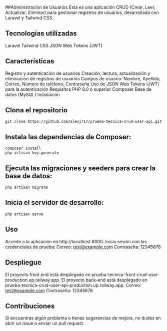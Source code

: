 
##Administración de Usuarios
Esta es una aplicación CRUD (Crear, Leer, Actualizar, Eliminar) para gestionar registros de usuarios, desarrollada con Laravel y Tailwind CSS.

## Tecnologías utilizadas
Laravel
Tailwind CSS
JSON Web Tokens (JWT)

## Características
Registro y autenticación de usuarios
Creación, lectura, actualización y eliminación de registros de usuarios
Campos de usuario: Nombre, Apellido, Correo, Número de teléfono, Contraseña
Uso de JSON Web Tokens (JWT) para la autenticación
Requisitos
PHP 8.0 o superior
Composer
Base de datos (MySQL)
Instalación


## Clona el repositorio
```
git clone https://github.com/alexjr17/prueba-tecnica-crud-user-api.git
```

## Instala las dependencias de Composer:
```
composer install
php artisan key:generate
```

## Ejecuta las migraciones y seeders para crear la base de datos:
```
php artisan migrate
```

## Inicia el servidor de desarrollo:
```
php artisan serve
```
## Uso
Accede a la aplicación en http://localhost:8000.
Inicia sesión con las credenciales de prueba:
Correo: test@example.com
Contraseña: 12345678


## Despliegue
El proyecto front.end está desplegado en prueba-tecnica-front-crud-user-production.up.railway.app.
El proyecto back-end está desplegado en prueba-tecnica-crud-user-api-production.up.railway.app.
Correo: test@example.com
Contraseña: 12345678

## Contribuciones
Si encuentras algún problema o tienes sugerencias de mejora, no dudes en abrir un issue o enviar un pull request.
